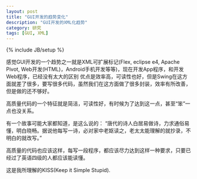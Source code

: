 ```yaml
---
layout: post
title: "GUI开发的趋势变化"
description: "GUI开发的XML化趋势"
category: 研究
tags: [GUI, XML]
---
```

{% include JB/setup %}

感觉GUI开发的一个趋势之一就是XML可扩展标记(Flex, eclipse e4, Apache Pivot, Web开发(HTML)，Android手机开发等等)，现在开发App程序，和开发Web程序，已经没有太大的区别
优点是效率高，可读性也好，但是Swing在这方面就差了很多，要写很多代码，虽然我们在这方面做了很多封装，效率有所改善，但是做的还不够好。

高质量代码的一个特征就是简洁，可读性好，有时候为了达到这一点，甚至“笨”一点也没关系。

有一个故事可能大家都知道，是这么说的：
    “唐代的诗人白居易做诗，力求通俗易懂，明白晓畅。据说他每写一诗，必对家中老妪读之，老太太能理解的就抄录，不明白的就改写。”

高质量的代码也应该这样，每写一段程序，都应该尽力达到这样一种要求，只要已经过了英语四级的人都应该能读懂。

这是我所理解的KISS(Keep it Simple Stupid).